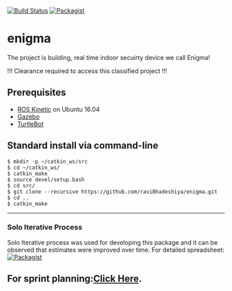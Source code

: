 [![Build Status](https://travis-ci.org/raviBhadeshiya/enigma.svg?branch=master)](https://travis-ci.org/raviBhadeshiya/enigma)
[![Packagist](https://img.shields.io/packagist/l/doctrine/orm.svg)](LICENSE)
# enigma
The project is building, real time indoor secuirty device we call Enigma!

!!! Clearance required to access this classified project !!!

## Prerequisites
 * [ROS Kinetic](http://wiki.ros.org/ROS/Installation) on Ubuntu 16.04
 * [Gazebo](http://gazebosim.org/)
 * [TurtleBot](http://wiki.ros.org/Robots/TurtleBot)

## Standard install via command-line
```
$ mkdir -p ~/catkin_ws/src
$ cd ~/catkin_ws/
$ catkin_make
$ source devel/setup.bash
$ cd src/
$ git clone --recursive https://github.com/raviBhadeshiya/enigma.git
$ cd ..
$ catkin_make
```

---
### Solo Iterative Process
Solo Iterative process was used for developing this package and it can be observed that estimates were improved over time.
For detailed spreadsheet: [![Packagist](https://img.shields.io/badge/SIP-Click%20Here-yellow.svg)](https://docs.google.com/spreadsheets/d/10tGs0astZB6bFPMXlLJwByrlTDJi1ZNfbLnQGZDo5Xo/edit?usp=sharing)

For sprint planning:[Click Here](https://docs.google.com/document/d/1hJ8q-_5HhWBHmOfXV9d_nZg0-gOeu8520EBP83TKBbI/edit?usp=sharing).
--- 

